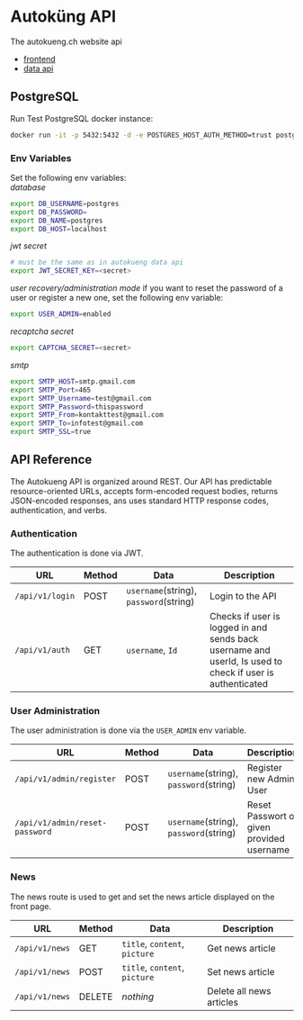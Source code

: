 # Autoküng API
The autokueng.ch website api
- [frontend](https://github.com/janlauber/autokueng-frontend)
- [data api](https://github.com/janlauber/autokueng-data)

## PostgreSQL
Run Test PostgreSQL docker instance:
```bash
docker run -it -p 5432:5432 -d -e POSTGRES_HOST_AUTH_METHOD=trust postgres
```
### Env Variables
Set the following env variables:  
*database*
```bash
export DB_USERNAME=postgres
export DB_PASSWORD=
export DB_NAME=postgres
export DB_HOST=localhost
```
*jwt secret*
```bash
# must be the same as in autokueng data api
export JWT_SECRET_KEY=<secret>
```
*user recovery/administration mode*
if you want to reset the password of a user or register a new one, set the following env variable:
```bash
export USER_ADMIN=enabled
```
*recaptcha secret*
```bash
export CAPTCHA_SECRET=<secret>
```
*smtp*
```bash
export SMTP_HOST=smtp.gmail.com
export SMTP_Port=465
export SMTP_Username=test@gmail.com
export SMTP_Password=thispassword
export SMTP_From=kontakttest@gmail.com
export SMTP_To=infotest@gmail.com
export SMTP_SSL=true
```

## API Reference
The Autokueng API is organized around REST. 
Our API has predictable resource-oriented URLs, accepts form-encoded request bodies, returns JSON-encoded responses, ans uses standard HTTP response codes, authentication, and verbs.

### Authentication
The authentication is done via JWT.

| URL | Method | Data | Description |
| ---- | ------ | ----------- | ----------- |
| `/api/v1/login` | POST | `username`(string), `password`(string) | Login to the API |
| `/api/v1/auth` | GET | `username`, `Id` | Checks if user is logged in and sends back username and userId, Is used to check if user is authenticated |

### User Administration
The user administration is done via the `USER_ADMIN` env variable.

| URL | Method | Data | Description |
| ---- | ------ | ----------- | ----------- |
| `/api/v1/admin/register` | POST | `username`(string), `password`(string) | Register new Admin User |
| `/api/v1/admin/reset-password` | POST | `username`(string), `password`(string) | Reset Passwort of given provided username |

### News
The news route is used to get and set the news article displayed on the front page.

| URL | Method | Data | Description |
| ---- | ------ | ----------- | ----------- |
| `/api/v1/news` | GET | `title`, `content`, `picture` | Get news article |
| `/api/v1/news` | POST | `title`, `content`, `picture` | Set news article |
| `/api/v1/news` | DELETE | *nothing* | Delete all news articles |
